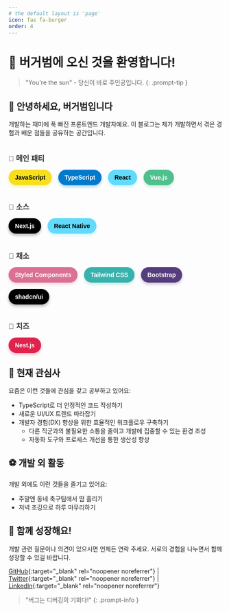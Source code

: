 ```yaml
---
# the default layout is 'page'
icon: fas fa-burger
order: 4
---
```


# 🍔 버거범에 오신 것을 환영합니다!

> "You're the sun" - 당신이 바로 주인공입니다.
{: .prompt-tip }

## 👋 안녕하세요, 버거범입니다

개발하는 재미에 푹 빠진 프론트엔드 개발자예요.
이 블로그는 제가 개발하면서 겪은 경험과 배운 점들을 공유하는 공간입니다.


<style>
  .tech-container {
    display: flex;
    flex-direction: column;
    gap: 15px;
    font-family: 'Arial', sans-serif;
  }
  .tech-section h3 {
    margin-bottom: 15px;
    color: #333;
    font-size: 1.2em;
  }
  .tech-badges {
    display: flex;
    flex-wrap: wrap;
    gap: 15px;
  }
  .tech-badge {
    padding: 10px 15px;
    border-radius: 25px;
    font-weight: bold;
    font-size: 14px;
    position: relative;
    overflow: hidden;
    transition: all 0.3s ease;
    color: white;
  }
  .tech-badge:hover {
    transform: translateY(-2px);
  }
  .glitter {
    position: absolute;
    top: -50%;
    left: -50%;
    right: -50%;
    bottom: -50%;
    background: linear-gradient(90deg, 
      rgba(255, 255, 255, 0) 0%, 
      rgba(255, 255, 255, 0.2) 50%, 
      rgba(255, 255, 255, 0) 100%
    );
    animation: glitter 4s ease-in-out infinite;
    pointer-events: none;
  }
  @keyframes glitter {
    0% {
      transform: translateX(-100%) rotate(45deg);
    }
    50% {
      transform: translateX(100%) rotate(45deg);
    }
    100% {
      transform: translateX(-100%) rotate(45deg);
    }
  }
</style>

<div class="tech-container">
  <div class="tech-section">
    <h3>🥩 메인 패티</h3>
    <div class="tech-badges">
      <span class="tech-badge" style="background-color: #F7DF1E; color: black; box-shadow: 0 4px 6px rgba(247, 223, 30, 0.3);">JavaScript<div class="glitter"></div></span>
      <span class="tech-badge" style="background-color: #007ACC; box-shadow: 0 4px 6px rgba(0, 122, 204, 0.3);">TypeScript<div class="glitter"></div></span>
      <span class="tech-badge" style="background-color: #61DAFB; color: black; box-shadow: 0 4px 6px rgba(97, 218, 251, 0.3);">React<div class="glitter"></div></span>
      <span class="tech-badge" style="background-color: #4FC08D; box-shadow: 0 4px 6px rgba(79, 192, 141, 0.3);">Vue.js<div class="glitter"></div></span>
    </div>
  </div>

  <div class="tech-section">
    <h3>🍳 소스</h3>
    <div class="tech-badges">
      <span class="tech-badge" style="background-color: #000000; box-shadow: 0 4px 6px rgba(0, 0, 0, 0.3);">Next.js<div class="glitter"></div></span>
      <span class="tech-badge" style="background-color: #61DAFB; color: black; box-shadow: 0 4px 6px rgba(97, 218, 251, 0.3);">React Native<div class="glitter"></div></span>
    </div>
  </div>

  <div class="tech-section">
    <h3>🥬 채소</h3>
    <div class="tech-badges">
      <span class="tech-badge" style="background-color: #DB7093; box-shadow: 0 4px 6px rgba(219, 112, 147, 0.3);">Styled Components<div class="glitter"></div></span>
      <span class="tech-badge" style="background-color: #38B2AC; box-shadow: 0 4px 6px rgba(56, 178, 172, 0.3);">Tailwind CSS<div class="glitter"></div></span>
      <span class="tech-badge" style="background-color: #563D7C; box-shadow: 0 4px 6px rgba(86, 61, 124, 0.3);">Bootstrap<div class="glitter"></div></span>
      <span class="tech-badge" style="background-color: #000000; box-shadow: 0 4px 6px rgba(0, 0, 0, 0.3);">shadcn/ui<div class="glitter"></div></span>
    </div>
  </div>

  <div class="tech-section">
    <h3>🧀 치즈</h3>
    <div class="tech-badges">
      <span class="tech-badge" style="background-color: #E0234E; box-shadow: 0 4px 6px rgba(224, 35, 78, 0.3);">Nest.js<div class="glitter"></div></span>
    </div>
  </div>
</div>


## 🌱 현재 관심사

요즘은 이런 것들에 관심을 갖고 공부하고 있어요:
- TypeScript로 더 안정적인 코드 작성하기
- 새로운 UI/UX 트렌드 따라잡기
- 개발자 경험(DX) 향상을 위한 효율적인 워크플로우 구축하기
  - 다른 직군과의 불필요한 소통을 줄이고 개발에 집중할 수 있는 환경 조성
  - 자동화 도구와 프로세스 개선을 통한 생산성 향상

## ⚽ 개발 외 활동

개발 외에도 이런 것들을 즐기고 있어요:
- 주말엔 동네 축구팀에서 땀 흘리기
- 저녁 조깅으로 하루 마무리하기

## 🤝 함께 성장해요!

개발 관련 질문이나 의견이 있으시면 언제든 연락 주세요.
서로의 경험을 나누면서 함께 성장할 수 있길 바랍니다.

[GitHub](https://github.com/cocoburger){:target="_blank" rel="noopener noreferrer"} | [Twitter](https://twitter.com/yourusername){:target="_blank" rel="noopener noreferrer"} | [LinkedIn](https://linkedin.com/in/yourusername){:target="_blank" rel="noopener noreferrer"}

> "버그는 디버깅의 기회다!"
{: .prompt-info }

